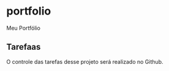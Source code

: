 # portfolio
Meu Portfólio

## Tarefaas
O controle das tarefas desse projeto será realizado no Github.